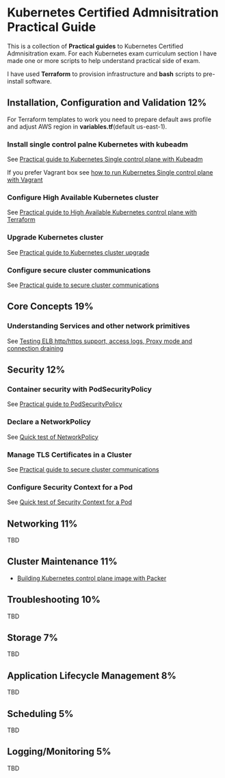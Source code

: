 # Kubernetes Certified Admnisitration Practical Guide

This is a collection of **Practical guides** to Kubernetes Certified Admnisitration exam. For each Kubernetes exam curriculum section I have made one or more scripts to help understand practical side of exam. 

I have used **Terraform** to provision infrastructure and **bash** scripts to pre-install software.

## Installation, Configuration and Validation 12%

For Terraform templates to work you need to prepare default aws profile and adjust AWS region in **variables.tf**(default us-east-1).

### Install single control palne Kubernetes with kubeadm

See [Practical guide to Kubernetes Single control plane with Kubeadm](kubeadm/single-control-plane/README.md)

If you prefer Vagrant box see [how to run Kubernetes Single control plane with Vagrant](vagrant/kubernetes/README.md)

### Configure High Available Kubernetes cluster

See [Practical guide to High Available Kubernetes control plane with Terraform](kubeadm/ha-control-plane/README.md)

### Upgrade Kubernetes cluster

See [Practical guide to Kubernetes cluster upgrade](kubeadm/upgrade-cluster/README.md)

### Configure secure cluster communications

See [Practical guide to secure cluster communications](guides/secure-cluster-communications.md)

## Core Concepts 19%

### Understanding Services and other network primitives

See [Testing ELB http/https support, access logs, Proxy mode and connection draining](apps/nginx/README.md)

## Security 12%

### Container security with PodSecurityPolicy

See [Practical guide to PodSecurityPolicy](security/podsecuritypolicy/README.md)

### Declare a NetworkPolicy

See [Quick test of NetworkPolicy](security/networkpolicy/README.md)

### Manage TLS Certificates in a Cluster

See [Practical guide to secure cluster communications](guides/secure-cluster-communications.md)

### Configure Security Context for a Pod

See [Quick test of Security Context for a Pod](security/securitycontext/README.md)

## Networking 11%

TBD

## Cluster Maintenance 11%

* [Building Kubernetes control plane image with Packer](packer/README.md)

## Troubleshooting 10%

TBD

## Storage 7%

TBD

## Application Lifecycle Management 8%

TBD

## Scheduling 5%

TBD

## Logging/Monitoring 5%

TBD
